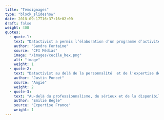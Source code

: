 ```yaml
---
title: "Témoignages"
type: "block_slideshow"
date: 2018-09-17T16:37:16+02:00
draft: false
weight: 400
quotes:
  - quote-1:
    text: "Datactivist a permis l’élaboration d’un programme d’activités technique, cohérent et créatif, mais surtout accessible à tous les participants ciblés. De par sa connaissance du réseau open gov/open data, Datactivist a permis l’inscription du projet dans un écosystème complexe et en constante mutation. Enfin, j’ai beaucoup apprécié la forte disponibilité de l'équipe hors mission, pour finaliser le processus projet et assurer le suivi, tant avec les partenaires… qu’avec moi-même!"
    author: "Sandra Fontaine"
    source: "CFI Médias"
    image: "/images/cecile_hex.png"
    alt: "image"
    weight: 1
  - quote-2:
    text: "Datactivist au delà de la personnalité  et de l'expertise des fondateurs, c'est la certitude de s'engager dans une stratégie data qui a du sens. Ensemble nous avons élaboré des méthodologies d'analyse de données sociales avec R qui nécessitent une maîtrise aboutie tout autant du code que des stratégies d'opinion. Un partenariat fructueux qui nous a permis un véritable bon en avant, une aventure loin d'être finie."
    author: "Justin Poncet"
    source: "Angie"
    weight: 2
  - quote-3:
    text: "Au-delà du professionnalisme, du sérieux et de la disponibilité de Datactivist, la qualité et la pertinence de leur expertise a permis d’élaborer des diagnostics précis sur l’open government et l’open data dans trois pays et d’établir des programmes d’activité détaillés à destination de l’administration et de la société civile. Co-construction avec les différents partenaires, adaptabilité à des pays et environnements diversifiés et complexes, mise à disposition d'un vaste réseau d’experts : autant de compétences et qualités que nous aurons à cœur de remobiliser très prochainement nous l’espérons ! " 
    author: "Emilie Begle"
    source: "Expertise France"
    weight: 1
---
```




